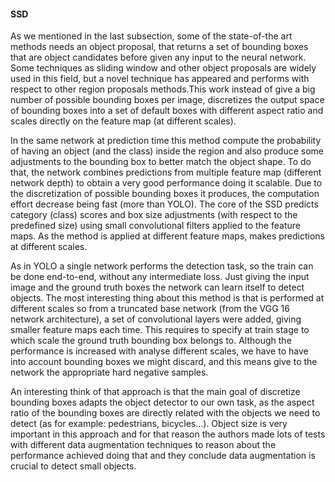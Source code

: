 #### SSD
As we mentioned in the last subsection, some of the state-of-the art methods needs an object proposal, that returns a set 
of bounding boxes that are object candidates before given any input to the neural network. Some techniques as sliding window 
and other object proposals are widely used in this field, but a novel technique has appeared and performs with respect to other
region proposals methods.This work instead of give a big number of possible bounding boxes per image, discretizes the output space 
of bounding boxes into a set of default boxes with different aspect ratio and scales directly on the feature map (at different 
scales).

In the same network at prediction time this method compute the probability of having an object (and the class) inside the region
and also produce some adjustments to the bounding box to better match the object shape. To do that, the network combines 
predictions from multiple feature map (different network depth) to obtain a very good performance doing it scalable. Due to the
discretization of possible bounding boxes it produces, the computation effort decrease being fast (more than YOLO). The core of 
the SSD predicts category (class) scores and box size adjustments (with respect to the predefined size) using small convolutional
filters applied to the feature maps. As the method is applied at different feature maps, makes predictions at different scales.

As in YOLO a single network performs the detection task, so the train can be done end-to-end, without any intermediate loss.
Just giving the input image and the ground truth boxes the network can learn itself to detect objects. The most interesting thing
about this method is that is performed at different scales so from a truncated base network (from the VGG 16 network architecture),
a set of convolutional layers were added, giving smaller feature maps each time. This requires to specify at train stage to which
scale the ground truth bounding box belongs to. Although the performance is increased with analyse different scales, we have to 
have into account bounding boxes we might discard, and this means give to the network the appropriate hard negative samples.

An interesting think of that approach is that the main goal of discretize bounding boxes adapts the object detector to our own 
task, as the aspect ratio of the bounding boxes are directly related with the objects we need to detect (as for example:
pedestrians, bicycles...). Object size is very important in this approach and for that reason the authors made lots of tests
with different data augmentation techniques to reason about the performance achieved doing that and they conclude data 
augmentation is crucial to detect small objects.
